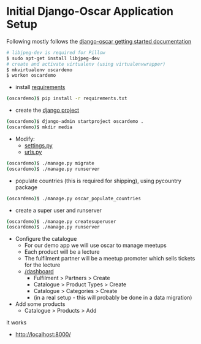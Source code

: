# Initial Django-Oscar Application Setup

Following mostly follows the [django-oscar getting started documentation](http://django-oscar.readthedocs.org/en/latest/internals/getting_started.html)

```bash
# libjpeg-dev is required for Pillow
$ sudo apt-get install libjpeg-dev
# create and activate virtualenv (using virtualenvwrapper)
$ mkvirtualenv oscardemo
$ workon oscardemo
```

* install [requirements](requirements.txt)

```bash
(oscardemo)$ pip install -r requirements.txt
```

* create the [django project](oscardemo)

```bash
(oscardemo)$ django-admin startproject oscardemo .
(oscardemo)$ mkdir media
```

* Modify:
  * [settings.py](oscardemo/settings.py)
  * [urls.py](oscardemo/urls.py)

```bash
(oscardemo)$ ./manage.py migrate
(oscardemo)$ ./manage.py runserver
```

* populate countries (this is required for shipping), using pycountry package

```bash
(oscardemo)$ ./manage.py oscar_populate_countries
```

* create a super user and runserver

```bash
(oscardemo)$ ./manage.py createsuperuser
(oscardemo)$ ./manage.py runserver
```

* Configure the catalogue
  * For our demo app we will use oscar to manage meetups
  * Each product will be a lecture
  * The fulfilment partner will be a meetup promoter which sells tickets for the lecture
  * [/dashboard](http://localhost:8000/dashboard)
    * Fulfilment > Partners > Create
    * Catalogue > Product Types > Create
    * Catalogue > Categories > Create
    * (in a real setup - this will probably be done in a data migration)
* Add some products
  * Catalogue > Products > Add

it works
* [http://localhost:8000/](http://localhost:8000/)
